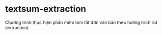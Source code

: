# textsum-extraction
Chương trình thực hiện phần mềm tóm tắt đơn văn bản theo hướng trích rút (extraction)
